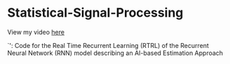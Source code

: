# Statistical-Signal-Processing

View my video [here](https://www.youtube.com/watch?v=YTwRg2GeAdg)

`': Code for the Real Time Recurrent Learning (RTRL) of the Recurrent Neural Network (RNN) model describing an AI-based Estimation Approach

